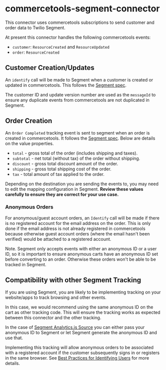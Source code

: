 # commercetools-segment-connector

This connector uses commercetools subscriptions to send customer and order data to Twilio Segment.

At present this connector handles the following commercetools events:

- `customer`: `ResourceCreated` and `ResourceUpdated`
- `order`: `ResourceCreated`

## Customer Creation/Updates

An `identify` call will be made to Segment when a customer is created or updated in commercetools. This follows the [Segment spec](https://segment.com/docs/connections/spec/identify/).

The customer ID and update version number are used as the `messageId` to ensure any duplicate events from commercetools are not duplicated in Segment.

## Order Creation

An `Order Completed` tracking event is sent to segment when an order is created in commercetools. It follows the [Segment spec](https://segment.com/docs/connections/spec/ecommerce/v2/#order-completed). Below are details on the value properties.

- `total` - gross total of the order (includes shipping and taxes).
- `subtotal` - net total (without tax) of the order without shipping.
- `discount` - gross total discount amount of the order.
- `shipping` - gross total shipping cost of the order.
- `tax` - total amount of tax applied to the order.

Depending on the destination you are sending the events to, you may need to edit the mapping configuration in Segment. **Review these values carefully to ensure they are correct for your use case.**

### Anonymous Orders

For anonymous/guest account orders, an `Identify` call will be made if there is no registered account for the email address on the order. This is only done if the email address is not already registered in commercetools because otherwise guest account orders (where the email hasn't been verified) would be attached to a registered account.

Note. Segment only accepts events with either an anonymous ID or a user ID, so it is important to ensure anonymous carts have an anonymous ID set before converting to an order. Otherwise these orders won't be able to be tracked in Segment.

## Compatibility with other Segment Tracking

If you are using Segment, you are likely to be implementing tracking on your website/apps to track browsing and other events.

In this case, we would recommend using the same anonymous ID on the cart as other tracking code. This will ensure the tracking works as expected between this connector and the other tracking.

In the case of [Segment Analytics.js Source](https://segment.com/docs/connections/sources/catalog/libraries/website/javascript/) you can either pass your anonymous ID to Segment or let Segment generate the anonymous ID and use that.

Implementing this tracking will allow anonymous orders to be associated with a registered account if the customer subsequently signs in or registers in the same browser. See [Best Practices for Identifying Users](https://segment.com/docs/connections/spec/best-practices-identify/) for more details.
